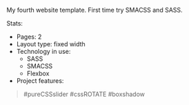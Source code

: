 My fourth website template. First time try SMACSS and SASS. 

Stats:
* Pages: 2
* Layout type: fixed width
* Technology in use:
	+ SASS
	+ SMACSS
	+ Flexbox
* Project features:
>#pureCSSslider #cssROTATE #boxshadow
